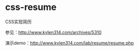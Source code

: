 css-resume
==========

CSS实现简历

参见：http://www.kylen314.com/archives/5310

演示demo：http://www.kylen314.com/lab/resume/resume.php
